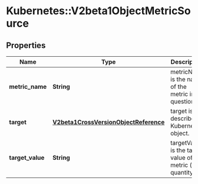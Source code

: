 # Kubernetes::V2beta1ObjectMetricSource

## Properties
Name | Type | Description | Notes
------------ | ------------- | ------------- | -------------
**metric_name** | **String** | metricName is the name of the metric in question. | 
**target** | [**V2beta1CrossVersionObjectReference**](V2beta1CrossVersionObjectReference.md) | target is the described Kubernetes object. | 
**target_value** | **String** | targetValue is the target value of the metric (as a quantity). | 


